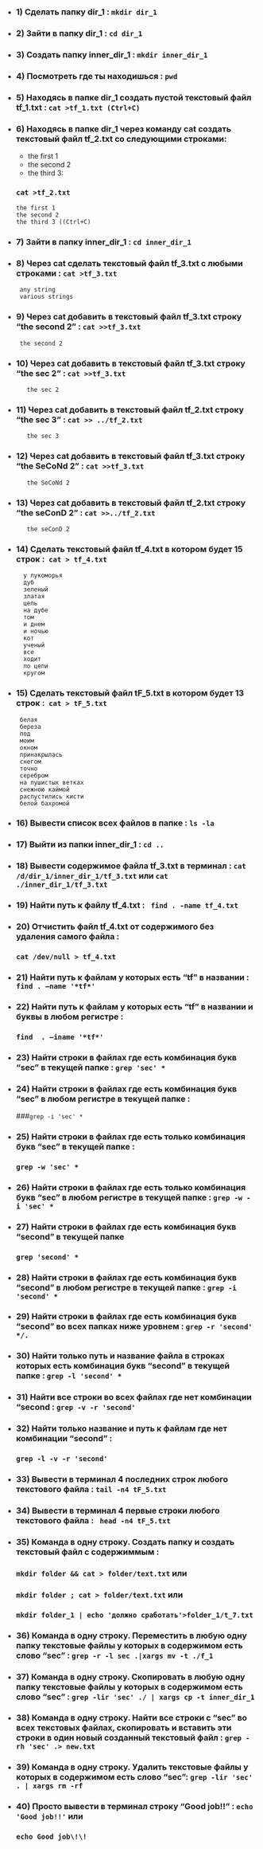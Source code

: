  - ### 1) Сделать папку dir_1 : `mkdir dir_1`
 - ### 2) Зайти в папку dir_1 : `cd dir_1`

 - ### 3) Создать папку inner_dir_1 : `mkdir inner_dir_1`
 - ### 4) Посмотреть где ты находишься : `pwd`
 - ### 5) Находясь в папке dir_1 создать пустой текстовый файл tf_1.txt : `cat >tf_1.txt (Ctrl+C)`
 - ### 6) Находясь в папке dir_1 через команду cat создать текстовый файл tf_2.txt  со следующими строками: 
   -  the first 1
   -  the second 2
   - the third 3:  
  
    ### `cat >tf_2.txt`

       the first 1
       the second 2
       the third 3 ((Ctrl+C) 


- ### 7) Зайти в папку inner_dir_1 : `cd inner_dir_1`

 - ### 8) Через cat сделать текстовый файл tf_3.txt  c любыми строками  : `cat >tf_3.txt`
        any string
        various strings
 

- ### 9) Через cat добавить в текстовый файл tf_3.txt строку “the second 2” : `cat >>tf_3.txt`
       the second 2


- ### 10)  Через cat добавить в текстовый файл tf_3.txt строку “the sec 2” : `cat >>tf_3.txt`
  
                                                           
         the sec 2
 

- ### 11)  Через cat добавить в текстовый файл tf_2.txt строку “the sec 3” :  `cat >> ../tf_2.txt`
         the sec 3
 
 - ### 12) Через cat добавить в текстовый файл tf_3.txt строку “the SeCoNd 2” : `cat >>tf_3.txt`
          the SeCoNd 2
 
- ### 13) Через cat добавить в текстовый файл tf_2.txt строку “the seConD 2” : `cat >>../tf_2.txt`
         the seConD 2
                                                                                                                                                   
 
 - ### 14)  Сделать текстовый файл tf_4.txt в котором будет 15 строк :` cat > tf_4.txt`
         у лукоморья
         дуб
         зеленый
         златая 
         цепь
         на дубе
         том
         и днем
         и ночью
         кот 
         ученый
         все 
         ходит
         по цепи
         кругом                     
                                      

  - ### 15) Сделать текстовый файл tF_5.txt в котором будет 13 строк :` cat > tF_5.txt` 
         белая 
         береза
         под
         моим 
         окном
         принакрылась
         снегом
         точно
         серебром
         на пушистых ветках
         снежною каймой
         распустились кисти
         белой бахромой

- ### 16)  Вывести список всех файлов в папке : `ls -la`
 - ### 17)  Выйти из папки inner_dir_1 : `cd ..`
 - ### 18)  Вывести содержимое файла tf_3.txt в терминал  : `cat /d/dir_1/inner_dir_1/tf_3.txt`  или  `cat ./inner_dir_1/tf_3.txt`
 
 
 - ### 19)  Найти путь к файлу tf_4.txt : ` find . -name tf_4.txt`
 - ### 20)  Отчистить файл tf_4.txt от содержимого без удаления самого файла : 
     ### `cat /dev/null > tf_4.txt`
 - ### 21) Найти путь к файлам у которых есть  “tf” в названии : `find . –name '*tf*'`
 
 - ### 22)  Найти путь к файлам у которых есть  “tf” в названии и буквы в любом регистре :  
   ### `find  . –iname '*tf*'`                               
- ### 23)  Найти строки в файлах где есть комбинация букв “sec” в текущей папке : `grep 'sec' *`
 
 - ### 24)  Найти строки в файлах где есть комбинация букв “sec” в любом регистре в текущей папке : 
   ###`grep -i 'sec' *`
 
 - ### 25) Найти строки в файлах где есть только комбинация букв “sec” в текущей папке :
   ### `grep -w 'sec' *`
 
 - ### 26) Найти строки в файлах где есть только комбинация букв “sec” в любом регистре в текущей папке : `grep -w -i 'sec' *`
 
 - ### 27) Найти строки в файлах где есть комбинация букв “second” в текущей папке  
    ###   `grep 'second' *`
 
 - ### 28)  Найти строки в файлах где есть комбинация букв “second” в любом регистре в текущей папке : `grep -i 'second' *`
 
 - ### 29)  Найти строки в файлах где есть комбинация букв “second” во всех папках ниже уровнем : `grep -r 'second' */.`
 

- ### 30)  Найти только путь и название файла в строках которых есть комбинация букв “second” в текущей папке : `grep -l 'second' *`
 
 - ### 31)  Найти все строки во всех файлах где нет комбинации “second : `grep -v -r 'second'`
- ### 32) Найти только название и путь к файлам где нет комбинации “second” : 
  ### `grep -l -v -r 'second'`
 - ### 33)  Вывести в терминал 4 последних строк любого текстового файла : `tail -n4 tF_5.txt`
- ### 34)  Вывести в терминал 4 первые строки любого текстового файла : ` head -n4 tF_5.txt`
 - ### 35) Команда в одну строку. Создать папку и создать текстовый файл с содержиммым :
   ### `mkdir folder && cat > folder/text.txt` или 
   ### `mkdir folder ; cat > folder/text.txt` или
   ### `mkdir folder_1 | echo 'должно сработать'>folder_1/t_7.txt`

- ### 36)  Команда в одну строку. Переместить в любую одну папку текстовые файлы у которых в содержимом есть слово “sec” : `grep -r -l sec .|xargs mv -t ./f_1`
- ### 37) Команда в одну строку. Скопировать в любую одну папку текстовые файлы у которых в содержимом есть слово “sec” : `grep -lir 'sec' ./ | xargs cp -t inner_dir_1`
- ### 38) Команда в одну строку. Найти все строки c “sec” во всех текстовых файлах, скопировать и вставить эти строки в один новый созданный текстовый файл : `grep -rh 'sec' .> new.txt`
- ### 39) Команда в одну строку. Удалить текстовые файлы у которых в содержимом есть слово “sec”: `grep -lir 'sec' . | xargs rm -rf`
- ### 40) Просто вывести в терминал строку “Good job!!” : `echo 'Good job!!'` или 
  ### `echo Good job\!\!`
